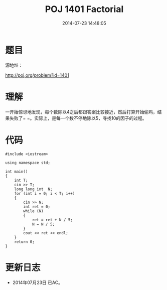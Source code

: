 ﻿---
title: POJ 1401 Factorial
date: 2014-07-23 14:48:05
tags: [ACM, POJ, C, 数论]
categories: Exercise
toc: true
---
# 题目
源地址：

http://poj.org/problem?id=1401

# 理解
一开始惊讶地发现，每个数除以4之后都跟答案比较接近，然后打算开始偷鸡，结果失败了= =。实际上，是每一个数不停地除以5，寻找10的因子的过程。

<!-- more -->

# 代码

```
#include <iostream>

using namespace std;

int main()
{
    int T;
    cin >> T;
    long long int  N;
    for (int i = 0; i < T; i++)
    {
        cin >> N;
        int ret = 0;
        while (N)
        {
            ret = ret + N / 5;
            N = N / 5;
        }
        cout << ret << endl;
    }
    return 0;
}

```

# 更新日志
- 2014年07月23日 已AC。